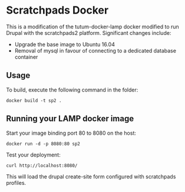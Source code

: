 Scratchpads Docker
=================

This is a modification of the tutum-docker-lamp docker modified to run
Drupal with the scratchpads2 platform. Significant changes include:

- Upgrade the base image to Ubuntu 16.04
- Removal of mysql in favour of connecting to a dedicated database container

Usage
-----

To build, execute the following command in the folder:

	docker build -t sp2 .

Running your LAMP docker image
------------------------------

Start your image binding port 80 to 8080 on the host:

	docker run -d -p 8080:80 sp2

Test your deployment:

	curl http://localhost:8080/

This will load the drupal create-site form configured with scratchpads profiles.
